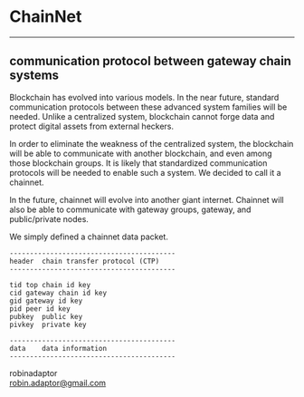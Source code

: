 # ChainNet   

***


## communication protocol between gateway chain systems    

Blockchain has evolved into various models. In the near future, standard communication protocols between these advanced system families will be needed. Unlike a centralized system, blockchain cannot forge data and protect digital assets from external heckers.   

In order to eliminate the weakness of the centralized system, the blockchain will be able to communicate with another blockchain, and even among those blockchain groups. It is likely that standardized communication protocols will be needed to enable such a system. We decided to call it a chainnet.   

In the future, chainnet will evolve into another giant internet. Chainnet will also be able to communicate with gateway groups, gateway, and public/private nodes.   

We simply defined a chainnet data packet.   


```
-----------------------------------------
header	chain transfer protocol (CTP)
-----------------------------------------

tid	top chain id key
cid	gateway chain id key
gid	gateway id key
pid	peer id key
pubkey	public key
pivkey	private key

-----------------------------------------
data	data information
-----------------------------------------

```

robinadaptor  
robin.adaptor@gmail.com